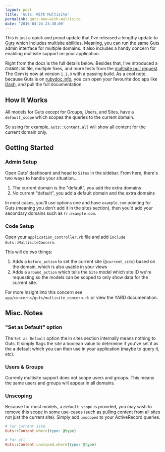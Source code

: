 ```yaml
---
layout: post
title: 'Guts: With Multisite'
permalink: guts-now-with-multisite
date: '2016-04-24 23:38:00'
---
```


This is just a quick and proud update that I've released a lengthy update to [Guts](https://github.com/osiset/guts) which includes multisite abilities. Meaning, you can run the same Guts admin interface for multiple domains. It also includes a handy concern for enabling multisite support on your application.

Right from the docs is the full details below. Besides that, I've introduced a `CHANGELOG` file, multiple fixes, and more tests from the [multisite pull request](https://github.com/osiset/guts/pull/1). The Gem is now at version `1.1.0` with a passing build. As a cool note, because Guts is on [rubydoc.info](http://www.rubydoc.info/gems/guts/1.1.0), you can open your favourite doc app like [Dash](https://kapeli.com/dash), and pull the full documentation.

## How It Works

All models for Guts except for Groups, Users, and Sites, have a `default_scope` which scopes the queries to the current domain.

So using for example, `Guts::Content.all` will show all content for the current domain only.

## Getting Started

### Admin Setup

Open Guts' dashboard and head to `Sites` in the sidebar. From here, there's two ways to handle your situation...

1. The current domain is the "default", you add the extra domains
2. No current "default", you add a default domain and the extra domains

In most cases, you'll use options one and have `example.com` pointing for Guts (meaning you don't add it in the sites section), then you'd add your secondary domains such as `fr.example.com`.

### Code Setup

Open your `application_controller.rb` file and add `include Guts::MultisiteConcern`.

This will do two things:

1. Adds a `before_action` to set the current site (`@current_site`) based on the domain, which is also usable in your views
2. Adds a `around_action` which tells the `Site` model which site ID we're requesting so the models can be scoped to only show data for the current site.

For more insight into this concern see `app/concerns/guts/multisite_concern.rb` or view the YARD documenation.

## Misc. Notes

### "Set as Default" option

The `Set as Default` option the in sites section internally means nothing to Guts. It simply flags the site a boolean value to determine if you've set it as the a default which you can then use in your application (maybe to query it, etc).

### Users & Groups

Currenly multisite support does not scope users and groups. This means the same users and groups will appear in all domains.

### Unscoping

Because for most models, a `default_scope` is provided, you may wish to remove this scope in some use-cases (such as pulling content from all sites not just the current site). Simply add `unscoped` to your ActiveRecord queries.

```ruby
# For current site
Guts::Content.where(type: @type)

# For all
Guts::Content.unscoped.where(type: @type)
```
